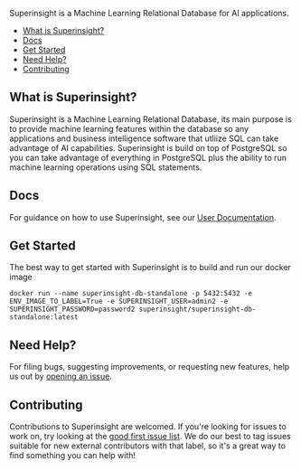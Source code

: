 

Superinsight is a Machine Learning Relational Database for AI applications.

- [What is Superinsight?](#what-is-superinsight)
- [Docs](#docs)
- [Get Started](#get-started)
- [Need Help?](#need-help)
- [Contributing](#contributing)

## What is Superinsight?

Superinsight is a Machine Learning Relational Database, its main purpose is to provide machine learning features within the database so any applications and business intelligence software that utliize SQL can take advantage of AI capabilities. Superinsight is build on top of PostgreSQL so you can take advantage of everything in PostgreSQL plus the ability to run machine learning operations using SQL statements.

## Docs

For guidance on how to use Superinsight, see our [User Documentation](https://docs.superinsight.ai/).

## Get Started

The best way to get started with Superinsight is to build and run our docker image
```
docker run --name superinsight-db-standalone -p 5432:5432 -e ENV_IMAGE_TO_LABEL=True -e SUPERINSIGHT_USER=admin2 -e SUPERINSIGHT_PASSWORD=password2 superinsight/superinsight-db-standalone:latest
```

## Need Help?

For filing bugs, suggesting improvements, or requesting new features, help us out by [opening an issue](https://github.com/superinsight/superinsight-db/issues/new).

## Contributing

Contributions to Superinsight are welcomed. If you're looking for issues to work on, try looking at the [good first issue list](https://github.com/superinsight/superinsight-db/issues?q=is%3Aopen+is%3Aissue+label%3A%22good+first+issue%22). We do our best to tag issues suitable for new external contributors with that label, so it's a great way to find something you can help with!
